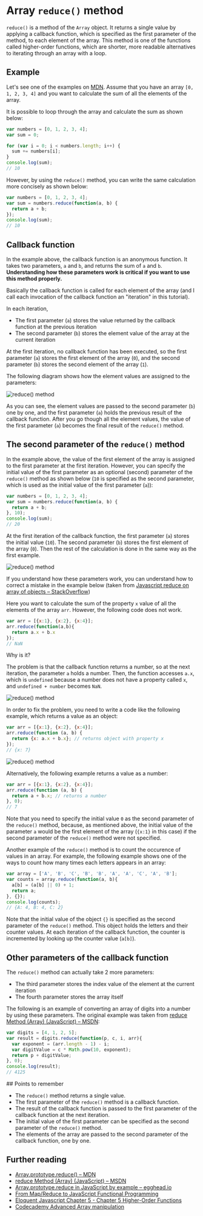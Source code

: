 # Array `reduce()` method

`reduce()` is a method of the `Array` object. It returns a single value by applying a callback function, which is specified as the first parameter of the method, to each element of the array. This method is one of the functions called higher-order functions, which are shorter, more readable alternatives to iterating through an array with a loop.

## Example

Let's see one of the examples on [MDN](https://developer.mozilla.org/en-US/docs/Web/JavaScript/Reference/Global_Objects/Array/Reduce). Assume that you have an array `[0, 1, 2, 3, 4]` and you want to calculate the sum of all the elements of the array.

It is possible to loop through the array and calculate the sum as shown below:

```javascript
var numbers = [0, 1, 2, 3, 4];
var sum = 0;

for (var i = 0; i < numbers.length; i++) {
  sum += numbers[i];
}
console.log(sum);
// 10
```

However, by using the `reduce()` method, you can write the same calculation more concisely as shown below:

```javascript
var numbers = [0, 1, 2, 3, 4];
var sum = numbers.reduce(function(a, b) {
  return a + b;
});
console.log(sum);
// 10
```

## Callback function

In the example above, the callback function is an anonymous function. It takes two parameters, `a` and `b`, and returns the sum of `a` and `b`. **Understanding how these parameters work is critical if you want to use this method properly.**

Basically the callback function is called for each element of the array (and I call each invocation of the callback function an "iteration" in this tutorial).

In each iteration,

- The first parameter (`a`) stores the value returned by the callback function at the previous iteration
- The second parameter (`b`) stores the element value of the array at the current iteration

At the first iteration, no callback function has been executed, so the first parameter (`a`) stores the first element of the array (`0`), and the second parameter (`b`) stores the second element of the array (`1`).

The following diagram shows how the element values are assigned to the parameters:

![reduce() method](/images/array.reduce1.gif)

As you can see, the element values are passed to the second parameter (`b`) one by one, and the first parameter (`a`) holds the previous result of the callback function. After you go though all the element values, the value of the first parameter (`a`) becomes the final result of the `reduce()` method.

## The second parameter of the `reduce()` method

In the example above, the value of the first element of the array is assigned to the first parameter at the first iteration. However, you can specify the initial value of the first parameter as an optional (second) parameter of the `reduce()` method as shown below (`10` is specified as the second parameter, which is used as the initial value of the first parameter (`a`)):

```javascript
var numbers = [0, 1, 2, 3, 4];
var sum = numbers.reduce(function(a, b) {
  return a + b;
}, 10);
console.log(sum);
// 20
```

At the first iteration of the callback function, the first parameter (`a`) stores the initial value (`10`). The second parameter (`b`) stores the first element of the array (`0`). Then the rest of the calculation is done in the same way as the first example.

![reduce() method](/images/array.reduce2.gif)

If you understand how these parameters work, you can understand how to correct a mistake in the example below (taken from [Javascript reduce on array of objects – StackOverflow](http://stackoverflow.com/questions/5732043/javascript-reduce-on-array-of-objects))

Here you want to calculate the sum of the property `x` value of all the elements of the array `arr`. However, the following code does not work.

```javascript
var arr = [{x:1}, {x:2}, {x:4}];
arr.reduce(function(a,b){
  return a.x + b.x
});
// NaN
```

Why is it?

The problem is that the callback function returns a number, so at the next iteration, the parameter `a` holds a number. Then, the function accesses `a.x`, which is `undefined` because a number does not have a property called `x`, and `undefined + number` becomes `NaN`.

![reduce() method](/images/array.reduce4.gif)

In order to fix the problem, you need to write a code like the following example, which returns a value as an object:

```javascript
var arr = [{x:1}, {x:2}, {x:4}];
arr.reduce(function (a, b) {
  return {x: a.x + b.x}; // returns object with property x
});
// {x: 7}
```

![reduce() method](/images/array.reduce3.gif)

Alternatively, the following example returns a value as a number:

```javascript
var arr = [{x:1}, {x:2}, {x:4}];
arr.reduce(function (a, b) {
  return a + b.x; // returns a number
}, 0);
// 7
```

Note that you need to specify the initial value `0` as the second parameter of the `reduce()` method, because, as mentioned above, the initial value of the parameter `a` would be the first element of the array (`{x:1}` in this case) if the second parameter of the `reduce()` method were not specified.

Another example of the `reduce()` method is to count the occurence of values in an array. For example, the following example shows one of the ways to count how many times each letters appears in an array:

```javascript
var array = ['A', 'B', 'C', 'B', 'B', 'A', 'A', 'C', 'A', 'B'];
var counts = array.reduce(function(a, b){
  a[b] = (a[b] || 0) + 1;
  return a;
}, {});
console.log(counts);
// {A: 4, B: 4, C: 2}
```

Note that the initial value of the object `{}` is specified as the second parameter of the `reduce()` method. This object holds the letters and their counter values. At each iteration of the callback function, the counter is incremented by looking up the counter value (`a[b]`).

## Other parameters of the callback function

The `reduce()` method can actually take 2 more parameters:

- The third parameter stores the index value of the element at the current iteration
- The fourth parameter stores the array itself

The following is an example of converting an array of digits into a number by using these parameters. The original example was taken from [reduce Method (Array) (JavaScript) – MSDN](https://msdn.microsoft.com/en-us/library/ff679975.aspx):

```javascript
var digits = [4, 1, 2, 5];
var result = digits.reduce(function(p, c, i, arr){
  var exponent = (arr.length - 1) - i;
  var digitValue = c * Math.pow(10, exponent);
  return p + digitValue;
}, 0);
console.log(result);
// 4125
```

## Points to remember

- The `reduce()` method returns a single value.
- The first parameter of the `reduce()` method is a callback function.
- The result of the callback function is passed to the first parameter of the callback function at the next iteration.
- The initial value of the first parameter can be specified as the second parameter of the `reduce()` method.
- The elements of the array are passed to the second parameter of the callback function, one by one.

## Further reading

- [Array.prototype.reduce() – MDN](https://developer.mozilla.org/en-US/docs/Web/JavaScript/Reference/Global_Objects/Array/Reduce)
- [reduce Method (Array) (JavaScript) – MSDN](https://msdn.microsoft.com/en-us/library/ff679975.aspx)
- [Array.prototype.reduce in JavaScript by example – egghead.io](https://egghead.io/lessons/javascript-array-prototype-reduce-in-javascript-by-example)
- [From Map/Reduce to JavaScript Functional Programming](https://hacks.mozilla.org/2015/01/from-mapreduce-to-javascript-functional-programming/)
- [Eloquent Javascript Chapter 5 - Chapter 5 Higher-Order Functions](http://eloquentjavascript.net/05_higher_order.html)
- [Codecademy Advanced Array manipulation](https://www.codecademy.com/courses/javascript-advanced-en-eQcHT/0/1)








